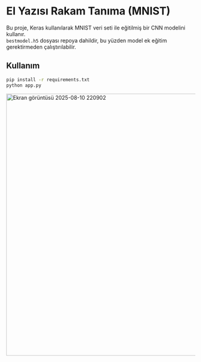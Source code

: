# El Yazısı Rakam Tanıma (MNIST)

Bu proje, Keras kullanılarak MNIST veri seti ile eğitilmiş bir CNN modelini kullanır.  
`bestmodel.h5` dosyası repoya dahildir, bu yüzden model ek eğitim gerektirmeden çalıştırılabilir.

## Kullanım
```bash
pip install -r requirements.txt
python app.py
```

<img width="910" height="697" alt="Ekran görüntüsü 2025-08-10 220902" src="https://github.com/user-attachments/assets/4917e84d-ecb9-4178-93d1-7e247c1515d2" />
